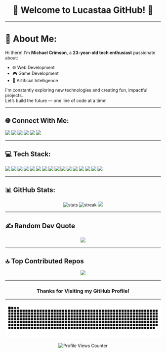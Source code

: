 <h1 align="center">
  🌟 Welcome to Lucastaa GitHub! 🌟  
</h1>





---

# 💫 About Me:
Hi there! I'm **Michael Crimson**, a **23-year-old tech enthusiast** passionate about:
- 🌐 Web Development  
- 🎮 Game Development  
- 🧠 Artificial Intelligence  

I'm constantly exploring new technologies and creating fun, impactful projects.  
Let’s build the future — one line of code at a time!

---

## 🌐 Connect With Me:
<p align="left">
  <a href="https://www.instagram.com/_ripiso/" target="_blank"><img src="https://img.shields.io/badge/Instagram-%23E4405F.svg?style=for-the-badge&logo=Instagram&logoColor=white"/></a>
  <a href="https://www.linkedin.com/in/quoc-dang-mai-879480371/" target="_blank"><img src="https://img.shields.io/badge/LinkedIn-%230077B5.svg?style=for-the-badge&logo=linkedin&logoColor=white"/></a>
  <a href="https://x.com/SouthSteph1307" target="_blank"><img src="https://img.shields.io/badge/X-black.svg?style=for-the-badge&logo=X&logoColor=white"/></a>
  <a href="https://www.youtube.com/@maiquocdang4356" target="_blank"><img src="https://img.shields.io/badge/YouTube-%23FF0000.svg?style=for-the-badge&logo=YouTube&logoColor=white"/></a>
  <a href="https://mastodon.social/@Quách%20Thành%20Long%20Stephen" target="_blank"><img src="https://img.shields.io/badge/-MASTODON-%232B90D9?style=for-the-badge&logo=mastodon&logoColor=white"/></a>
  <a href="mailto:lucastapersonal@gmail.com" target="_blank"><img src="https://img.shields.io/badge/Email-D14836?style=for-the-badge&logo=gmail&logoColor=white"/></a>
</p>

---

## 💻 Tech Stack:
<p align="left">
  <img src="https://img.shields.io/badge/-HTML5-E34F26?style=flat&logo=html5&logoColor=white" />
  <img src="https://img.shields.io/badge/-CSS3-1572B6?style=flat&logo=css3&logoColor=white" />
  <img src="https://img.shields.io/badge/-JavaScript-F7DF1E?style=flat&logo=javascript&logoColor=black" />
  <img src="https://img.shields.io/badge/-PHP-777BB4?style=flat&logo=php&logoColor=white" />
  <img src="https://img.shields.io/badge/-Bootstrap-7952B3?style=flat&logo=bootstrap&logoColor=white" />
  <img src="https://img.shields.io/badge/-WordPress-21759B?style=flat&logo=wordpress&logoColor=white" />
  <img src="https://img.shields.io/badge/-Cloudflare-F38020?style=flat&logo=Cloudflare&logoColor=white" />
  <img src="https://img.shields.io/badge/-Nginx-009639?style=flat&logo=nginx&logoColor=white" />
  <img src="https://img.shields.io/badge/-Apache-D22128?style=flat&logo=apache&logoColor=white" />
  <img src="https://img.shields.io/badge/-.NET-512BD4?style=flat&logo=dotnet&logoColor=white" />
  <img src="https://img.shields.io/badge/-C-00599C?style=flat&logo=c&logoColor=white" />
  <img src="https://img.shields.io/badge/-C%23-239120?style=flat&logo=csharp&logoColor=white" />
  <img src="https://img.shields.io/badge/-C++-00599C?style=flat&logo=c%2B%2B&logoColor=white" />
  <img src="https://img.shields.io/badge/-Unity-000000?style=flat&logo=unity&logoColor=white" />
<img src="https://img.shields.io/badge/-Git-F05032?style=flat&logo=git&logoColor=white" />
  <img src="https://img.shields.io/badge/-GitHub-181717?style=flat&logo=github&logoColor=white" />
</p>



---

## 📊 GitHub Stats:
<p align="center">
  <img src="https://github-readme-stats.vercel.app/api?username=StephenSouth13&theme=radical&show_icons=true" alt="stats" />
  <img src="https://nirzak-streak-stats.vercel.app/?user=StephenSouth13&theme=radical" alt="streak" />
  <img src="https://github-readme-stats.vercel.app/api/top-langs/?username=StephenSouth13&layout=compact&theme=radical" />
</p>

---

## ✍️ Random Dev Quote
<p align="center">
  <img src="https://quotes-github-readme.vercel.app/api?type=horizontal&theme=merko" />
</p>

---

## 🔝 Top Contributed Repos
<p align="center">
  <img src="https://github-contributor-stats.vercel.app/api?username=StephenSouth13&limit=5&theme=radical&combine_all_yearly_contributions=true" />
</p>

---

<h3 align="center">Thanks for Visiting my GitHub Profile!</h3>
<hr>

<!-- 🐍 GitHub Contribution Snake (Hosted Version) -->
<p align="center">
  <img 
    src="https://raw.githubusercontent.com/Platane/snk/output/github-contribution-grid-snake-dark.svg" 
    alt="Contribution Snake animation" 
    style="max-width: 100%;" />
</p>

<!-- 👁️ Profile Views Counter -->
<p align="center">
  <img 
    src="https://profile-counter.glitch.me/StephenSouth13/count.svg" 
    alt="Profile Views Counter" 
    style="max-width: 100%;" />
</p>



<!-- Proudly created by Stephen South | Enhanced using 
